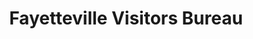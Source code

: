 ---
title: "Fayetteville Visitors Bureau"
url: /fayetteville/fayetteville-visitors-bureau/
shop: Andenken
---